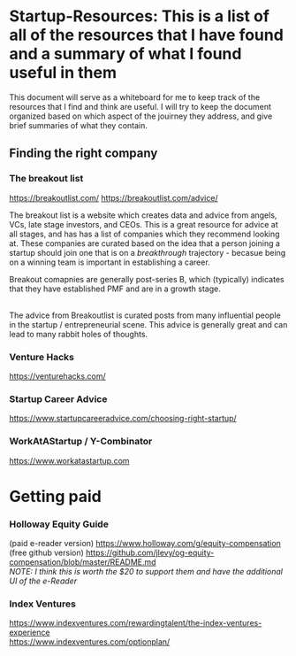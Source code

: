 # Startup-Resources: This is a list of all of the resources that I have found and a summary of what I found useful in them

This document will serve as a whiteboard for me to keep track of the resources that I find and think are useful. 
I will try to keep the document organized based on which aspect of the jouirney they address, and give brief summaries of what they contain.

## Finding the right company
### The breakout list
https://breakoutlist.com/
https://breakoutlist.com/advice/

The breakout list is a website which creates data and advice from angels, VCs, late stage investors, and CEOs. 
This is a great resource for advice at all stages, and has has a list of companies which they recommend looking at. 
These companies are curated based on the idea that a person joining a startup should join one that is on a *breakthrough* trajectory - becasue being on a winning team is 
important in establishing a career.

Breakout comapnies are generally post-series B, which (typically) indicates that they have established PMF and are in a growth stage.
<br>
<br>

The advice from Breakoutlist is curated posts from many influential people in the startup / entrepreneurial scene. 
This advice is generally great and can lead to many rabbit holes of thoughts.

### Venture Hacks
https://venturehacks.com/ <br>

### Startup Career Advice
https://www.startupcareeradvice.com/choosing-right-startup/ <br>

### WorkAtAStartup / Y-Combinator
https://www.workatastartup.com <br>


# Getting paid
### Holloway Equity Guide
(paid e-reader version) https://www.holloway.com/g/equity-compensation <br>
(free github version)  https://github.com/jlevy/og-equity-compensation/blob/master/README.md <br>
*NOTE: I think this is worth the $20 to support them and have the additional UI of the e-Reader* <br>

### Index Ventures
https://www.indexventures.com/rewardingtalent/the-index-ventures-experience <br>
https://www.indexventures.com/optionplan/ <br>



